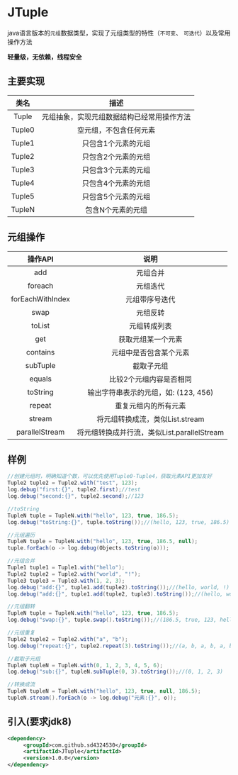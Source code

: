 # JTuple

java语言版本的`元组`数据类型，实现了元组类型的特性（`不可变`、 `可迭代`）以及常用操作方法

**轻量级，无依赖，线程安全**



## 主要实现

|   类名   |          描述           |
| :----: | :-------------------: |
| Tuple  | 元组抽象，实现元组数据结构已经常用操作方法 |
| Tuple0 |      空元组，不包含任何元素      |
| Tuple1 |      只包含1个元素的元组       |
| Tuple2 |      只包含2个元素的元组       |
| Tuple3 |      只包含3个元素的元组       |
| Tuple4 |      只包含4个元素的元组       |
| Tuple5 |      只包含5个元素的元组       |
| TupleN |       包含N个元素的元组       |



## 元组操作

|      操作API       |               说明                |
| :--------------: | :-----------------------------: |
|       add        |              元组合并               |
|     foreach      |              元组迭代               |
| forEachWithIndex |             元组带序号迭代             |
|       swap       |              元组反转               |
|      toList      |             元组转成列表              |
|       get        |            获取元组某一个元素            |
|     contains     |           元组中是否包含某个元素           |
|     subTuple     |              截取子元组              |
|      equals      |          比较2个元组内容是否相同           |
|     toString     |    输出字符串表示的元组，如: (123, 456)     |
|      repeat      |           重复元组内的所有元素            |
|      stream      |      将元组转换成流，类似List.stream      |
|  parallelStream  | 将元组转换成并行流，类似List.parallelStream |

## 样例
```java
//创建元组时，明确知道个数，可以优先使用Tuple0-Tuple4，获取元素API更加友好
Tuple2 tuple2 = Tuple2.with("test", 123);
log.debug("first:{}", tuple2.first);//test
log.debug("second:{}", tuple2.second);//123
```


``` java
//toString
TupleN tuple = TupleN.with("hello", 123, true, 186.5);
log.debug("toString:{}", tuple.toString());//(hello, 123, true, 186.5)
```

``` java
//元组遍历
TupleN tuple = TupleN.with("hello", 123, true, 186.5, null);
tuple.forEach(o -> log.debug(Objects.toString(o)));
```

```java
//元组合并
Tuple1 tuple1 = Tuple1.with("hello");
Tuple2 tuple2 = Tuple2.with("world", "!");
Tuple3 tuple3 = Tuple3.with(1, 2, 3);
log.debug("add:{}", tuple1.add(tuple2).toString());//(hello, world, !)
log.debug("add:{}", tuple1.add(tuple2, tuple3).toString());//(hello, world, !, 1, 2, 3)
```

```java
//元组翻转
TupleN tuple = TupleN.with("hello", 123, true, 186.5);
log.debug("swap:{}", tuple.swap().toString());//(186.5, true, 123, hello)
```

```java
//元组重复
Tuple2 tuple2 = Tuple2.with("a", "b");
log.debug("repeat:{}", tuple2.repeat(3).toString());//(a, b, a, b, a, b)
```

``` java
//截取子元组
TupleN tupleN = TupleN.with(0, 1, 2, 3, 4, 5, 6);
log.debug("sub:{}", tupleN.subTuple(0, 3).toString());//(0, 1, 2, 3)
```

```java
//转换成流
TupleN tupleN = TupleN.with("hello", 123, true, null, 186.5);
tupleN.stream().forEach(o -> log.debug("元素:{}", o));
```



## 引入(要求jdk8)

```xml
<dependency>
     <groupId>com.github.sd4324530</groupId>
     <artifactId>JTuple</artifactId>
     <version>1.0.0</version>
</dependency>
```

